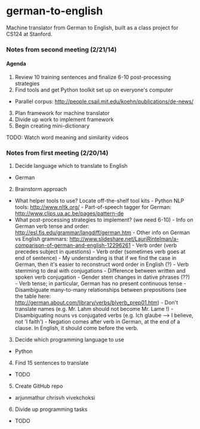 german-to-english
=================

Machine translator from German to English, built as a class project for CS124 at Stanford. 

### Notes from second meeting (2/21/14)

#### Agenda
1. Review 10 training sentences and finalize 6-10 post-processing strategies
2. Find tools and get Python toolkit set up on everyone's computer
  * Parallel corpus: http://people.csail.mit.edu/koehn/publications/de-news/
3. Plan framework for machine translator
4. Divide up work to implement framework
5. Begin creating mini-dictionary

 
TODO: 
Watch word meaning and similarity videos


### Notes from first meeting (2/20/14)

1. Decide language which to translate to English
  * German
2. Brainstorm approach
  * What helper tools to use? Locate off-the-shelf tool kits
        - Python NLP tools: http://www.nltk.org/
        - Part-of-speech tagger for German: http://www.clips.ua.ac.be/pages/pattern-de
  * What post-processing strategies to implement? (we need 6-10)
        - Info on German verb tense and order: http://esl.fis.edu/grammar/langdiff/german.htm
        - Other info on German vs English grammars: http://www.slideshare.net/LauriRintelman/a-comparison-of-german-and-english-12296261
        - Verb order (verb precedes subject in questions)
        - Verb order (sometimes verb goes at end of sentence)
            - My understanding is that if we find the case in German, then it's easier to reconstruct word order in English (?)
        - Verb stemming to deal with conjugations
        - Difference between written and spoken verb conjugation
        - Gender stem changes in dative phrases (??)   
        - Verb tense; in particular, German has no present continuous tense
        - Disambiguate many-to-many relationships between prepositions (see the table here: http://german.about.com/library/verbs/blverb_prep01.htm) 
        - Don't translate names (e.g. Mr. Lahm should not become Mr. Lame !)
        - Disambiguating nouns vs conjugated verbs (e.g. Ich glaube --> I believe, not 'I faith')
        - Negation comes after verb in German, at the end of a clause. In English, it should come before the verb.
3. Decide which programming language to use
  * Python
4. Find 15 sentences to translate
  * TODO
5. Create GitHub repo
  * arjunmathur chrisvh vivekchoksi
6. Divide up programming tasks
  * TODO
